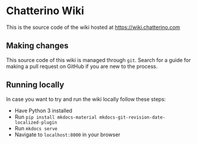 # Chatterino Wiki

This is the source code of the wiki hosted at https://wiki.chatterino.com


## Making changes

This source code of this wiki is managed through `git`.
Search for a guide for making a pull request on GitHub if you are new to the process.


## Running locally

In case you want to try and run the wiki locally follow these steps:

- Have Python 3 installed
- Run `pip install mkdocs-material mkdocs-git-revision-date-localized-plugin`
- Run `mkdocs serve`
- Navigate to `localhost:8000` in your browser
